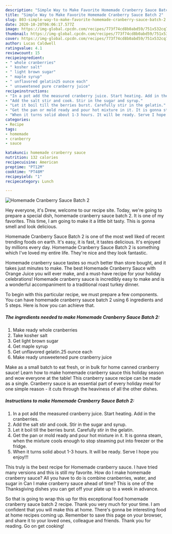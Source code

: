 ```yaml
---
description: "Simple Way to Make Favorite Homemade Cranberry Sauce Batch 2"
title: "Simple Way to Make Favorite Homemade Cranberry Sauce Batch 2"
slug: 803-simple-way-to-make-favorite-homemade-cranberry-sauce-batch-2
date: 2020-10-20T06:06:17.577Z
image: https://img-global.cpcdn.com/recipes/773f74cd8b0abd59/751x532cq70/homemade-cranberry-sauce-batch-2-recipe-main-photo.jpg
thumbnail: https://img-global.cpcdn.com/recipes/773f74cd8b0abd59/751x532cq70/homemade-cranberry-sauce-batch-2-recipe-main-photo.jpg
cover: https://img-global.cpcdn.com/recipes/773f74cd8b0abd59/751x532cq70/homemade-cranberry-sauce-batch-2-recipe-main-photo.jpg
author: Lucas Caldwell
ratingvalue: 4.1
reviewcount: 15
recipeingredient:
- " whole cranberries"
- " kosher salt"
- " light brown sugar"
- " maple syrup"
- " unflavored gelatin25 ounce each"
- " unsweetened pure cranberry juice"
recipeinstructions:
- "In a pot add the measured cranberry juice. Start heating. Add in the cranberries."
- "Add the salt stir and cook. Stir in the sugar and syrup."
- "Let it boil till the berries burst. Carefully stir in the gelatin."
- "Get the pan or mold ready and pour hot mixture in it. It is gonna steam, when the mixture cools enough to stop steaming put into freezer or the fridge."
- "When it turns solid about 1-3 hours. It will be ready. Serve I hope you enjoy!!!"
categories:
- Recipe
tags:
- homemade
- cranberry
- sauce

katakunci: homemade cranberry sauce 
nutrition: 132 calories
recipecuisine: American
preptime: "PT12M"
cooktime: "PT48M"
recipeyield: "1"
recipecategory: Lunch

---
```



![Homemade Cranberry Sauce Batch 2](https://img-global.cpcdn.com/recipes/773f74cd8b0abd59/751x532cq70/homemade-cranberry-sauce-batch-2-recipe-main-photo.jpg)

Hey everyone, it's Drew, welcome to our recipe site. Today, we're going to prepare a special dish, homemade cranberry sauce batch 2. It is one of my favorites. This time, I am going to make it a little bit tasty. This is gonna smell and look delicious.

Homemade Cranberry Sauce Batch 2 is one of the most well liked of recent trending foods on earth. It's easy, it is fast, it tastes delicious. It's enjoyed by millions every day. Homemade Cranberry Sauce Batch 2 is something which I've loved my entire life. They're nice and they look fantastic.

Homemade cranberry sauce tastes so much better than store bought, and it takes just minutes to make. The best Homemade Cranberry Sauce with Orange Juice you will ever make, and a must-have recipe for your holiday celebrations! Homemade cranberry sauce is incredibly easy to make and is a wonderful accompaniment to a traditional roast turkey dinner.


To begin with this particular recipe, we must prepare a few components. You can have homemade cranberry sauce batch 2 using 6 ingredients and 5 steps. Here is how you can achieve that.

<!--inarticleads1-->

##### The ingredients needed to make Homemade Cranberry Sauce Batch 2:

1. Make ready  whole cranberries
1. Take  kosher salt
1. Get  light brown sugar
1. Get  maple syrup
1. Get  unflavored gelatin.25 ounce each
1. Make ready  unsweetened pure cranberry juice


Make as a small batch to eat fresh, or in bulk for home canned cranberry sauce! Learn how to make homemade cranberry sauce this holiday season and wow everyone at the table! This cranberry sauce recipe can be made as a single. Cranberry sauce is an essential part of every holiday meal for one simple reason - it cuts through the heaviness of all the other dishes. 

<!--inarticleads2-->

##### Instructions to make Homemade Cranberry Sauce Batch 2:

1. In a pot add the measured cranberry juice. Start heating. Add in the cranberries.
1. Add the salt stir and cook. Stir in the sugar and syrup.
1. Let it boil till the berries burst. Carefully stir in the gelatin.
1. Get the pan or mold ready and pour hot mixture in it. It is gonna steam, when the mixture cools enough to stop steaming put into freezer or the fridge.
1. When it turns solid about 1-3 hours. It will be ready. Serve I hope you enjoy!!!


This truly is the best recipe for Homemade cranberry sauce. I have tried many versions and this is still my favorite. How do I make homemade cranberry sauce? All you have to do is combine cranberries, water, and sugar in Can I make cranberry sauce ahead of time? This is one of the Thanksgiving dishes you can get off your plate up to a week in advance. 

So that is going to wrap this up for this exceptional food homemade cranberry sauce batch 2 recipe. Thank you very much for your time. I am confident that you will make this at home. There's gonna be interesting food at home recipes coming up. Remember to save this page on your browser, and share it to your loved ones, colleague and friends. Thank you for reading. Go on get cooking!
